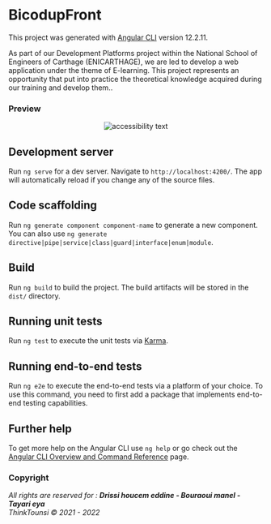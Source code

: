 
# BicodupFront

This project was generated with [Angular CLI](https://github.com/angular/angular-cli) version 12.2.11.

As part of our Development Platforms project within the National School of Engineers of Carthage (ENICARTHAGE), we are led to develop a web application under the theme of E-learning. This project represents an opportunity that put into practice the theoretical knowledge acquired during our training and develop them..

### Preview 
<p align="center">
  <img src="https://i.imgur.com/ewbKcWU.png"  alt="accessibility text">
</p>

## Development server

Run `ng serve` for a dev server. Navigate to `http://localhost:4200/`. The app will automatically reload if you change any of the source files.

## Code scaffolding

Run `ng generate component component-name` to generate a new component. You can also use `ng generate directive|pipe|service|class|guard|interface|enum|module`.

## Build

Run `ng build` to build the project. The build artifacts will be stored in the `dist/` directory.

## Running unit tests

Run `ng test` to execute the unit tests via [Karma](https://karma-runner.github.io).

## Running end-to-end tests

Run `ng e2e` to execute the end-to-end tests via a platform of your choice. To use this command, you need to first add a package that implements end-to-end testing capabilities.

## Further help

To get more help on the Angular CLI use `ng help` or go check out the [Angular CLI Overview and Command Reference](https://angular.io/cli) page.

### Copyright
<i>All rights are reserved for : <b >Drissi houcem eddine - Bouraoui manel - Tayari eya </b> </i>
<br>
<i>ThinkTounsi © 2021 - 2022</i>
